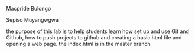 Macpride Bulongo

Sepiso Muyangwgwa
 
the purpose of this lab is to help students learn how set up and use Git and Github, how to push projects to github and creating a basic html file and opening a web page.
the index.html is in the master branch
